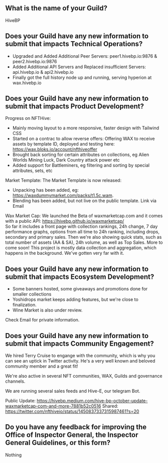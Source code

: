 ## What is the name of your Guild?

HiveBP

## Does your Guild have any new information to submit that impacts Technical Operations?

- Upgraded and Added Additional Peer Servers: peer1.hivebp.io:9876 & peer2.hivebp.io:9876
- Added Additional API Servers and Replaced insufficient Servers: api.hivebp.io & api2.hivebp.io
- Finally got the full history node up and running, serving hyperion at wax.hivebp.io

## Does your Guild have any new information to submit that impacts Product Development?

Progress on NFTHive:
- Mainly moving layout to a more responsive, faster design with Tailwind CSS
- Started on a contrac to allow reverse offers: Offering WAX to receive assets by template ID,
  deployed and testing here: https://wax.bloks.io/account/nfthiveoffer
- Brought back sorting for certain attributes on collections, eg Alien Worlds Mining Luck, Dark Country attack power etc
- Added support for Battleminers, eg filtering and sorting by special attributes, sets, etc


Market Template:
The Market Template is now released:
- Unpacking has been added, eg: https://waxdummymarket.com/packs/t1.5c.wam.
- Blending has been added, but not live on the public template. Link via Email

Wax Market Cap:
We launched the Beta of waxmarketcap.com and it comes with a public API: https://hivebp.github.io/waxmarketcap/  
So far it includes a front page with collection rankings, 24h change, 7 day performance graphs,
options from all time to 24h ranking, including drops, secondary and primary sales. Then we're also showing quick stats,
such as total number of assets (AA & SA), 24h volume, as well as Top Sales. More to come soon! This project is mostly
data collection and aggregation, which happens in the background. We've gotten very far with it.


## Does your Guild have any new information to submit that impacts Ecosystem Development?

- Some banners hosted, some giveaways and promotions done for smaller collections
- Yoshidrops market keeps adding features, but we're close to finalization.
- Wine Market is also under review.

Check Email for private information.

## Does your Guild have any new information to submit that impacts Community Engagement?

We hired Terry Cruise to engange with the community, which is why you can see an uptick in Twitter activity.
He's a very well known and beloved community member and a great fit!

We're also active in several NFT communities, WAX, Guilds and governance channels.

We are running several sales feeds and Hive-E, our telegram Bot.

Public Update: https://hivebp.medium.com/hive-bp-october-update-waxmarketcap-com-and-more-7881b52c0516
Shared: https://twitter.com/nfthiveio/status/1450837337315987461?s=20


## Do you have any feedback for improving the Office of Inspector General, the Inspector General Guidelines, or this form?

Nothing